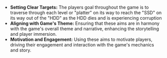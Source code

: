 - **Setting Clear Targets:** The players goal throughout the game is to traverse through each level or "platter" on its way to reach the "SSD" on its way out of the "HDD" as the HDD dies and is experiencing corruption
- **Aligning with Game's Theme:** Ensuring that these aims are in harmony with the game's overall theme and narrative, enhancing the storytelling and player immersion.
- **Motivation and Engagement:** Using these aims to motivate players, driving their engagement and interaction with the game's mechanics and story.